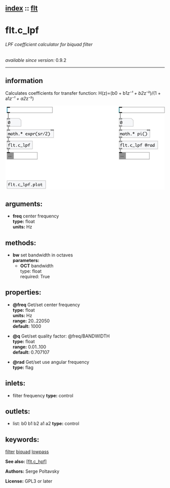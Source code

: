 [index](index.html) :: [flt](category_flt.html)
---

# flt.c_lpf

###### LPF coefficient calculator for biquad filter

*available since version:* 0.9.2

---


## information
Calculates coefficients for transfer function: H(z)=(b0 + b1*z⁻¹ + b2*z⁻²)/(1 +
            a1*z⁻¹ + a2*z⁻²)



[![example](../examples/img/flt.c_lpf.jpg)](../examples/pd/flt.c_lpf.pd)



## arguments:

* **freq**
center frequency<br>
__type:__ float<br>
__units:__ Hz<br>



## methods:

* **bw**
set bandwidth in octaves<br>
  __parameters:__
  - **OCT** bandwidth<br>
    type: float <br>
    required: True <br>




## properties:

* **@freq** 
Get/set center frequency<br>
__type:__ float<br>
__units:__ Hz<br>
__range:__ 20..22050<br>
__default:__ 1000<br>

* **@q** 
Get/set quality factor: @freq/BANDWIDTH<br>
__type:__ float<br>
__range:__ 0.01..100<br>
__default:__ 0.707107<br>

* **@rad** 
Get/set use angular frequency<br>
__type:__ flag<br>



## inlets:

* filter frequency 
__type:__ control<br>



## outlets:

* list: b0 b1 b2 a1 a2
__type:__ control<br>



## keywords:

[filter](keywords/filter.html)
[biquad](keywords/biquad.html)
[lowpass](keywords/lowpass.html)



**See also:**
[\[flt.c_hpf\]](flt.c_hpf.html)




**Authors:** Serge Poltavsky




**License:** GPL3 or later





